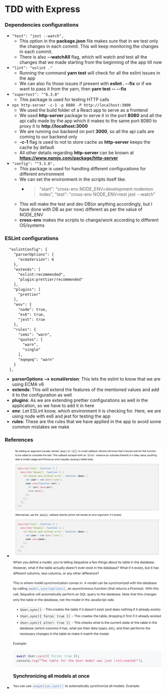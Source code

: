 # TDD with Express

### Dependencies configurations

- `"test": "jest --watch",`
  - This option in the **package.json** file makes sure that in we test only the changes in each commit. This will keep monitoring the changes in each commit.
  - There is also **--watchAll** flag, which will watch and test all the changes that we made starting from the beginning of the app till now
- `"lint": "eslint ."`
  - Running the command **yarn test** will check for all the eslint issues in the app
  - We can also fix those issues if present with **eslint . --fix** or if we want to pass it from the yarn, then **yarn test -- --fix**
- `"supertest": "^6.3.0"`
  - This package is used for testing HTTP calls
- `npx http-server -c-1 -p 8080 -P http://localhost:3000`
  - We used the build folder of a React app to serve as a frontend
  - We used **http-server** package to serve it in the port **8080** and all the api calls made by the app which it makes to the same port 8080 to proxy it to **http://localhost:3000**
  - We are running our backend on port **3000**, so all the api calls are coming to our backend only
  - **-c-1** flag is used to not to store cache as **http-server** keeps the cache by default
  - All other details regarding **http-server** can be known at **https://www.npmjs.com/package/http-server**
- `"config": "^3.3.8",`
  - This package is used for handling different configurations for different environment
  - We can set the environment in the scripts itself like:
    - > "start": "cross-env NODE_ENV=development nodemon index",
      > "test": "cross-env NODE_ENV=test jest --watch"
  - This will make the test and dev DB(or anything accordingly, but I have done with DB as per now) different as per the value of NODE_ENV
  - **cross-env** makes the scripts to change/work according to different OS/systems

### ESLint configurations

```
  "eslintConfig": {
    "parserOptions": {
      "ecmaVersion": 6
    },
    "extends": [
      "eslint:recommended",
      "plugin:prettier/recommended"
    ],
    "plugins": [
      "prettier"
    ],
    "env": {
      "node": true,
      "es6": true,
      "jest": true
    },
    "rules": {
      "semi": "warn",
      "quotes": [
        "warn",
        "single"
      ],
      "eqeqeq": "warn"
    }
  },
```

- **parserOptions --> ecmaVersion**: This lets the eslint to know that we are using ECMA v6
- **extends**: This will extend the features of the mentioned values and add it to the configuration as well
- **plugins**: As we are extending prettier configurations as well in the application, so we have to add it in here
- **env**: Let ESLint know, which environment it is checking for. Here, we are using node with es6 and jest for testing the app
- **rules**: These are the rules that we have applied in the app to avoid some common mistakes we make

### References

- ![Asynchronous Test](/readme_assets/asynchronous_test.png)
- ![Synchronize Models](/readme_assets/synchronize_models.png)
